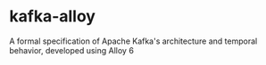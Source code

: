 # kafka-alloy
A formal specification of Apache Kafka's architecture and temporal behavior, developed using Alloy 6
